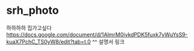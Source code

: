 # srh_photo
하하하하 집가고싶다
https://docs.google.com/document/d/1AlmrM0iykdPDK5fuxk7yWuYsS9-kuaX7PchC_TS0yW8/edit?tab=t.0
^^
설명서 링크